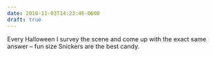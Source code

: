 ```yaml
---
date: 2018-11-03T14:23:46-0600
draft: true
---
```




Every Halloween I survey the scene and come up with the exact same answer – fun size Snickers are the best candy.



